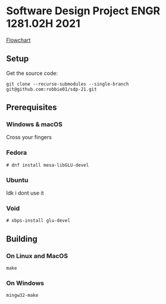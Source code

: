 # Software Design Project ENGR 1281.02H 2021

[Flowchart](https://www.figma.com/file/E5ZmUvbhixMxcTwcUR0In5/SDP-21-Flowchart?node-id=0%3A1)

## Setup
Get the source code:

    git clone --recurse-submodules --single-branch git@github.com:robbie01/sdp-21.git

## Prerequisites

### Windows & macOS

Cross your fingers

### Fedora

    # dnf install mesa-libGLU-devel

### Ubuntu

Idk i dont use it

### Void

    # xbps-install glu-devel

## Building

### On Linux and MacOS

    make

### On Windows


    mingw32-make

